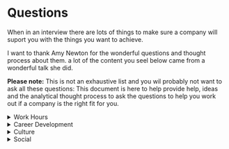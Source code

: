 # Questions
When in an interview there are lots of things to make sure a company will suport you with the things you want to achieve.

I want to thank Amy Newton for the wonderful questions and thought process about them. a lot of the content you seel below came from a wonderful talk she did.

**Please note:** This is not an exhaustive list and you wil probably not want to ask all these questions: This document is here to help provide help, ideas and the analytical thought process to ask the questions to help you work out if a company is the right fit for you.

<details>
<summary>Work Hours</summary>

    ### Do they have flexible working hours
    This should cover the main procedures for flexible working but as with a lot of questions the important thing is to dive into the answer a little:

    ### Does the team have people taking advantage of flexible working?
    It is important to ask specifically about the team you will be working in because some companies will have flexible working but the team may view a single outlier working flexibly as being diffacult.
</details>

<details>
    <summary>Career Development</summary>

    ### Do they have provisions for Self Development?
    This could be in the form of dedicated training available or a training fund. This can vary massively depending on the company. Larger companies tend to have things like pluralsite or other video training resources.

    ### Provisions for attending conferences?
    Some companies will pay for team members to attend relevent conferences. Some will let you attend as part of "work time" but you might have to pay for some or all of the trip.

    ### Last time someone used Development provisions
    As with flexible working hours, if not everyone has self development provisions or doesnt use them it may be viewed badly when you do.

    ### Development feedback
    What provisions are there for developmental feedback? Almost all companies will have a yearly feedback cycle but lots of managers will supplement this with additional "1 to 1" sessions.

    ### Feedback time allocation
    How often is feedback provided? Ad-hoc feedback is fine but it can often be used as an easy justification for never really providing any feedback. A more useful aproach is to have some time (maybe once a month, or quarter) set aside for conversations to supplement the ad-hoc feedback.
</details>

<details>
    <summary>Culture</summary>

    ### Company Values
    What are the company values? does the team exemplify the values of the company or is it viewed as corporate box checking?

    ### How does the team work together?
    Does the team have a colloborative approach to work through paring and TDD or more through individuals working and contributing on their own? 

    ### Manager management style?
    Its always useful to know how your managers style will affect your day to day working environment. some value being given space and oppertunity to flourish, others handle closer management better
</details>

<details>
<summary>Social</summary>

    ### What team events are there?
    How does the team spend time together? After work events wil suit some but this may not work well with others, or is unable to attend often. It might make them feel somewhat excluded from the social events 

    ### Last Team event
    It is important to ask specifically about the last few events, some places may have social events but not very often. If this is something you are interested in knowing how often it happens will help you decide if the company/team is a fit for you.

    ### Type of events?
    Is it a friday drink after work? bowling? comedy night? Go karting? Lunches sat together? 

    ### Can anyone organise an event
    Does the team/company have someone who organises events? can anyone organise an event? 

</details>